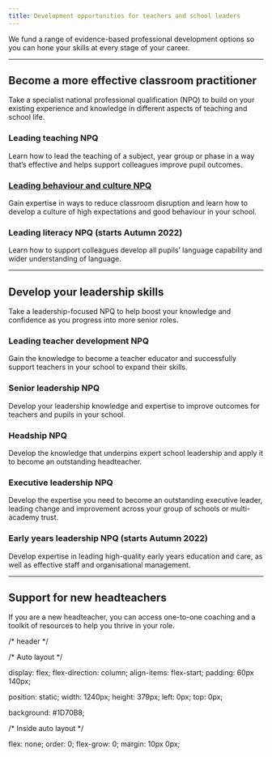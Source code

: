 ```yaml
---
title: Development opportunities for teachers and school leaders 
---
```


We fund a range of evidence-based professional development options so you can hone your skills at every stage of your career.

<hr class="govuk-section-break govuk-section-break--xl govuk-section-break--visible">

## Become a more effective classroom practitioner

Take a specialist national professional qualification (NPQ) to build on your existing experience and knowledge in different aspects of teaching and school life.  

### Leading teaching NPQ
Learn how to lead the teaching of a subject, year group or phase in a way that’s effective and helps support colleagues improve pupil outcomes.

### [Leading behaviour and culture NPQ](https://cpd-information-dev.london.cloudapps.digital/sample/)
Gain expertise in ways to reduce classroom disruption and learn how to develop a culture of high expectations and good behaviour in your school.

### Leading literacy NPQ (starts Autumn 2022)
Learn how to support colleagues develop all pupils’ language capability and wider understanding of language.

<hr class="govuk-section-break govuk-section-break--xl govuk-section-break--visible">

## Develop your leadership skills

Take a leadership-focused NPQ to help boost your knowledge and confidence as you progress into more senior roles.

### Leading teacher development NPQ
Gain the knowledge to become a teacher educator and successfully support teachers in your school to expand their skills.

### Senior leadership NPQ
Develop your leadership knowledge and expertise to improve outcomes for teachers and pupils in your school.

### Headship NPQ
Develop the knowledge that underpins expert school leadership and apply it to become an outstanding headteacher.

### Executive leadership NPQ
Develop the expertise you need to become an outstanding executive leader, leading change and improvement across your group of schools or multi-academy trust.

### Early years leadership NPQ (starts Autumn 2022)
Develop expertise in leading high-quality early years education and care, as well as effective staff and organisational management.

<hr class="govuk-section-break govuk-section-break--xl govuk-section-break--visible">

## Support for new headteachers

If you are a new headteacher, you can access one-to-one coaching and a toolkit of resources to help you thrive in your role.

/* header */


/* Auto layout */

display: flex;
flex-direction: column;
align-items: flex-start;
padding: 60px 140px;

position: static;
width: 1240px;
height: 379px;
left: 0px;
top: 0px;

background: #1D70B8;

/* Inside auto layout */

flex: none;
order: 0;
flex-grow: 0;
margin: 10px 0px;
